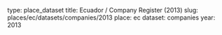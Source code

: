 type: place_dataset
title: Ecuador / Company Register (2013)
slug: places/ec/datasets/companies/2013
place: ec
dataset: companies
year: 2013
